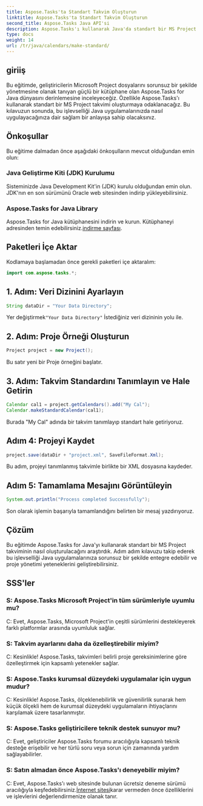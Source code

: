 ```yaml
---
title: Aspose.Tasks'ta Standart Takvim Oluşturun
linktitle: Aspose.Tasks'ta Standart Takvim Oluşturun
second_title: Aspose.Tasks Java API'si
description: Aspose.Tasks'ı kullanarak Java'da standart bir MS Project takvimi oluşturmayı öğrenin. Bu adım adım eğitimle proje yönetimi yeteneklerinizi geliştirin.
type: docs
weight: 14
url: /tr/java/calendars/make-standard/
---
```


## giriiş
Bu eğitimde, geliştiricilerin Microsoft Project dosyalarını sorunsuz bir şekilde yönetmesine olanak tanıyan güçlü bir kütüphane olan Aspose.Tasks for Java dünyasını derinlemesine inceleyeceğiz. Özellikle Aspose.Tasks'ı kullanarak standart bir MS Project takvimi oluşturmaya odaklanacağız. Bu kılavuzun sonunda, bu işlevselliği Java uygulamalarınızda nasıl uygulayacağınıza dair sağlam bir anlayışa sahip olacaksınız.
## Önkoşullar
Bu eğitime dalmadan önce aşağıdaki önkoşulların mevcut olduğundan emin olun:
### Java Geliştirme Kiti (JDK) Kurulumu
Sisteminizde Java Development Kit'in (JDK) kurulu olduğundan emin olun. JDK'nın en son sürümünü Oracle web sitesinden indirip yükleyebilirsiniz.
### Aspose.Tasks for Java Library
 Aspose.Tasks for Java kütüphanesini indirin ve kurun. Kütüphaneyi adresinden temin edebilirsiniz.[indirme sayfası](https://releases.aspose.com/tasks/java/).

## Paketleri İçe Aktar
Kodlamaya başlamadan önce gerekli paketleri içe aktaralım:
```java
import com.aspose.tasks.*;
```

## 1. Adım: Veri Dizinini Ayarlayın
```java
String dataDir = "Your Data Directory";
```
 Yer değiştirmek`"Your Data Directory"` İstediğiniz veri dizininin yolu ile.
## 2. Adım: Proje Örneği Oluşturun
```java
Project project = new Project();
```
Bu satır yeni bir Proje örneğini başlatır.
## 3. Adım: Takvim Standardını Tanımlayın ve Hale Getirin
```java
Calendar cal1 = project.getCalendars().add("My Cal");
Calendar.makeStandardCalendar(cal1);
```
Burada "My Cal" adında bir takvim tanımlayıp standart hale getiriyoruz.
## Adım 4: Projeyi Kaydet
```java
project.save(dataDir + "project.xml", SaveFileFormat.Xml);
```
Bu adım, projeyi tanımlanmış takvimle birlikte bir XML dosyasına kaydeder.
## Adım 5: Tamamlama Mesajını Görüntüleyin
```java
System.out.println("Process completed Successfully");
```
Son olarak işlemin başarıyla tamamlandığını belirten bir mesaj yazdırıyoruz.

## Çözüm
Bu eğitimde Aspose.Tasks for Java'yı kullanarak standart bir MS Project takviminin nasıl oluşturulacağını araştırdık. Adım adım kılavuzu takip ederek bu işlevselliği Java uygulamalarınıza sorunsuz bir şekilde entegre edebilir ve proje yönetimi yeteneklerini geliştirebilirsiniz.
## SSS'ler
### S: Aspose.Tasks Microsoft Project'in tüm sürümleriyle uyumlu mu?
C: Evet, Aspose.Tasks, Microsoft Project'in çeşitli sürümlerini destekleyerek farklı platformlar arasında uyumluluk sağlar.
### S: Takvim ayarlarını daha da özelleştirebilir miyim?
C: Kesinlikle! Aspose.Tasks, takvimleri belirli proje gereksinimlerine göre özelleştirmek için kapsamlı yetenekler sağlar.
### S: Aspose.Tasks kurumsal düzeydeki uygulamalar için uygun mudur?
C: Kesinlikle! Aspose.Tasks, ölçeklenebilirlik ve güvenilirlik sunarak hem küçük ölçekli hem de kurumsal düzeydeki uygulamaların ihtiyaçlarını karşılamak üzere tasarlanmıştır.
### S: Aspose.Tasks geliştiricilere teknik destek sunuyor mu?
C: Evet, geliştiriciler Aspose.Tasks forumu aracılığıyla kapsamlı teknik desteğe erişebilir ve her türlü soru veya sorun için zamanında yardım sağlayabilirler.
### S: Satın almadan önce Aspose.Tasks'ı deneyebilir miyim?
 C: Evet, Aspose.Tasks'ı web sitesinde bulunan ücretsiz deneme sürümü aracılığıyla keşfedebilirsiniz.[İnternet sitesi](https://purchase.aspose.com/buy)karar vermeden önce özelliklerini ve işlevlerini değerlendirmenize olanak tanır.
